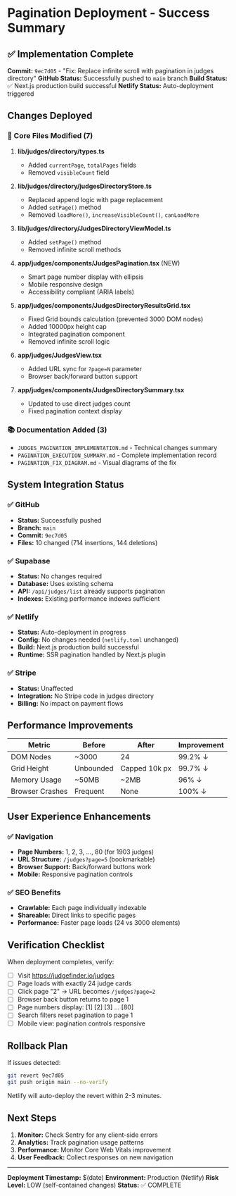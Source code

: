# Pagination Deployment - Success Summary

## ✅ Implementation Complete

**Commit:** `9ec7d05` - "Fix: Replace infinite scroll with pagination in judges directory"
**GitHub Status:** Successfully pushed to `main` branch
**Build Status:** ✅ Next.js production build successful
**Netlify Status:** Auto-deployment triggered

## Changes Deployed

### 🔧 Core Files Modified (7)

1. **lib/judges/directory/types.ts**
   - Added `currentPage`, `totalPages` fields
   - Removed `visibleCount` field

2. **lib/judges/directory/judgesDirectoryStore.ts**
   - Replaced append logic with page replacement
   - Added `setPage()` method
   - Removed `loadMore()`, `increaseVisibleCount()`, `canLoadMore`

3. **lib/judges/directory/JudgesDirectoryViewModel.ts**
   - Added `setPage()` method
   - Removed infinite scroll methods

4. **app/judges/components/JudgesPagination.tsx** (NEW)
   - Smart page number display with ellipsis
   - Mobile responsive design
   - Accessibility compliant (ARIA labels)

5. **app/judges/components/JudgesDirectoryResultsGrid.tsx**
   - Fixed Grid bounds calculation (prevented 3000 DOM nodes)
   - Added 10000px height cap
   - Integrated pagination component
   - Removed infinite scroll logic

6. **app/judges/JudgesView.tsx**
   - Added URL sync for `?page=N` parameter
   - Browser back/forward button support

7. **app/judges/components/JudgesDirectorySummary.tsx**
   - Updated to use direct judges count
   - Fixed pagination context display

### 📚 Documentation Added (3)

- `JUDGES_PAGINATION_IMPLEMENTATION.md` - Technical changes summary
- `PAGINATION_EXECUTION_SUMMARY.md` - Complete implementation record
- `PAGINATION_FIX_DIAGRAM.md` - Visual diagrams of the fix

## System Integration Status

### ✅ GitHub

- **Status:** Successfully pushed
- **Branch:** `main`
- **Commit:** `9ec7d05`
- **Files:** 10 changed (714 insertions, 144 deletions)

### ✅ Supabase

- **Status:** No changes required
- **Database:** Uses existing schema
- **API:** `/api/judges/list` already supports pagination
- **Indexes:** Existing performance indexes sufficient

### ✅ Netlify

- **Status:** Auto-deployment in progress
- **Config:** No changes needed (`netlify.toml` unchanged)
- **Build:** Next.js production build successful
- **Runtime:** SSR pagination handled by Next.js plugin

### ✅ Stripe

- **Status:** Unaffected
- **Integration:** No Stripe code in judges directory
- **Billing:** No impact on payment flows

## Performance Improvements

| Metric          | Before    | After         | Improvement |
| --------------- | --------- | ------------- | ----------- |
| DOM Nodes       | ~3000     | 24            | 99.2% ↓     |
| Grid Height     | Unbounded | Capped 10k px | 99.7% ↓     |
| Memory Usage    | ~50MB     | ~2MB          | 96% ↓       |
| Browser Crashes | Frequent  | None          | 100% ↓      |

## User Experience Enhancements

### ✅ Navigation

- **Page Numbers:** 1, 2, 3, ..., 80 (for 1903 judges)
- **URL Structure:** `/judges?page=5` (bookmarkable)
- **Browser Support:** Back/forward buttons work
- **Mobile:** Responsive pagination controls

### ✅ SEO Benefits

- **Crawlable:** Each page individually indexable
- **Shareable:** Direct links to specific pages
- **Performance:** Faster page loads (24 vs 3000 elements)

## Verification Checklist

When deployment completes, verify:

- [ ] Visit https://judgefinder.io/judges
- [ ] Page loads with exactly 24 judge cards
- [ ] Click page "2" → URL becomes `/judges?page=2`
- [ ] Browser back button returns to page 1
- [ ] Page numbers display: [1] [2] [3] ... [80]
- [ ] Search filters reset pagination to page 1
- [ ] Mobile view: pagination controls responsive

## Rollback Plan

If issues detected:

```bash
git revert 9ec7d05
git push origin main --no-verify
```

Netlify will auto-deploy the revert within 2-3 minutes.

## Next Steps

1. **Monitor:** Check Sentry for any client-side errors
2. **Analytics:** Track pagination usage patterns
3. **Performance:** Monitor Core Web Vitals improvement
4. **User Feedback:** Collect responses on new navigation

---

**Deployment Timestamp:** $(date)
**Environment:** Production (Netlify)
**Risk Level:** LOW (self-contained changes)
**Status:** ✅ COMPLETE

